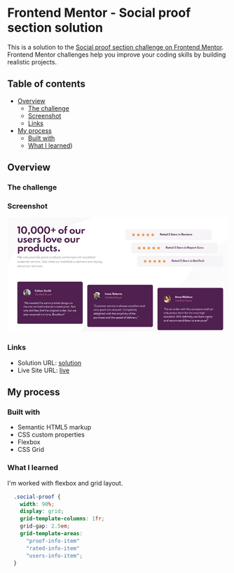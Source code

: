 # Frontend Mentor - Social proof section solution

This is a solution to the [Social proof section challenge on Frontend Mentor](https://www.frontendmentor.io/challenges/social-proof-section-6e0qTv_bA). Frontend Mentor challenges help you improve your coding skills by building realistic projects. 

## Table of contents

- [Overview](#overview)
  - [The challenge](#the-challenge)
  - [Screenshot](#screenshot)
  - [Links](#links)
- [My process](#my-process)
  - [Built with](#built-with)
  - [What I learned](#what-i-learned))



## Overview

### The challenge


### Screenshot

![](images/screenshot.jpg)


### Links

- Solution URL: [solution](https://your-solution-url.com)
- Live Site URL: [live](https://mehdi-adham.github.io/social-proof-section-master/)

## My process

### Built with

- Semantic HTML5 markup
- CSS custom properties
- Flexbox
- CSS Grid


### What I learned

I'm worked with flexbox and grid layout.

```css
  .social-proof {
    width: 90%;
    display: grid;
    grid-template-columns: 1fr;
    grid-gap: 2.5em;
    grid-template-areas:
      "proof-info-item"
      "rated-info-item"
      "users-info-item";
  }
```
